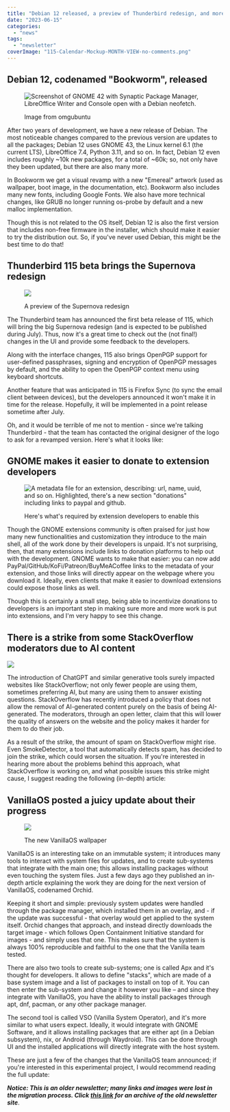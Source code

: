 ```yaml
---
title: "Debian 12 released, a preview of Thunderbird redesign, and more!"
date: "2023-06-15"
categories: 
  - "news"
tags: 
  - "newsletter"
coverImage: "115-Calendar-Mockup-MONTH-VIEW-no-comments.png"
---
```


## Debian 12, codenamed "Bookworm", released

<figure>

![Screenshot of GNOME 42 with Synaptic Package Manager, LibreOffice Writer and Console open with a Debian neofetch.](images/image-2.png)

<figcaption>

Image from omgubuntu

</figcaption>

</figure>

After two years of development, we have a new release of Debian. The most noticeable changes compared to the previous version are updates to all the packages; Debian 12 uses GNOME 43, the Linux kernel 6.1 (the current LTS), LibreOffice 7.4, Python 3.11, and so on. In fact, Debian 12 even includes roughly ~10k new packages, for a total of ~60k; so, not only have they been updated, but there are also many more.

In Bookworm we get a visual revamp with a new "Emereal" artwork (used as wallpaper, boot image, in the documentation, etc). Bookworm also includes many new fonts, including Google Fonts. We also have more technical changes, like GRUB no longer running os-probe by default and a new malloc implementation.

Though this is not related to the OS itself, Debian 12 is also the first version that includes non-free firmware in the installer, which should make it easier to try the distribution out. So, if you've never used Debian, this might be the best time to do that!

## Thunderbird 115 beta brings the Supernova redesign

<figure>

![](images/image-3.png)

<figcaption>

A preview of the Supernova redesign

</figcaption>

</figure>

The Thunderbird team has announced the first beta release of 115, which will bring the big Supernova redesign (and is expected to be published during July). Thus, now it's a great time to check out the (not final!) changes in the UI and provide some feedback to the developers.

Along with the interface changes, 115 also brings OpenPGP support for user-defined passphrases, signing and encryption of OpenPGP messages by default, and the ability to open the OpenPGP context menu using keyboard shortcuts.

Another feature that was anticipated in 115 is Firefox Sync (to sync the email client between devices), but the developers announced it won't make it in time for the release. Hopefully, it will be implemented in a point release sometime after July.

Oh, and it would be terrible of me not to mention - since we're talking Thunderbird - that the team has contacted the original designer of the logo to ask for a revamped version. Here's what it looks like:

## GNOME makes it easier to donate to extension developers

<figure>

![A metadata file for an extension, describing: url, name, uuid, and so on. Highlighted, there's a new section "donations" including links to paypal and github.](images/image-5.png)

<figcaption>

Here's what's required by extension developers to enable this 

</figcaption>

</figure>

Though the GNOME extensions community is often praised for just how many new functionalities and customization they introduce to the main shell, all of the work done by their developers is unpaid. It's not surprising, then, that many extensions include links to donation platforms to help out with the development. GNOME wants to make that easier: you can now add PayPal/GitHub/KoFi/Patreon/BuyMeACoffee links to the metadata of your extension, and those links will directly appear on the webpage where you download it. Ideally, even clients that make it easier to download extensions could expose those links as well.

Though this is certainly a small step, being able to incentivize donations to developers is an important step in making sure more and more work is put into extensions, and I'm very happy to see this change.

## There is a strike from some StackOverflow moderators due to AI content

![](images/image-7.png)

The introduction of ChatGPT and similar generative tools surely impacted websites like StackOverflow; not only fewer people are using them, sometimes preferring AI, but many are using them to answer existing questions. StackOverflow has recently introduced a policy that does not allow the removal of AI-generated content purely on the basis of being AI-generated. The moderators, through an open letter, claim that this will lower the quality of answers on the website and the policy makes it harder for them to do their job.

As a result of the strike, the amount of spam on StackOverflow might rise. Even SmokeDetector, a tool that automatically detects spam, has decided to join the strike, which could worsen the situation. If you're interested in hearing more about the problems behind this approach, what StackOverflow is working on, and what possible issues this strike might cause, I suggest reading the following (in-depth) article:

## VanillaOS posted a juicy update about their progress

<figure>

![](images/image-8.png)

<figcaption>

The new VanillaOS wallpaper

</figcaption>

</figure>

VanillaOS is an interesting take on an immutable system; it introduces many tools to interact with system files for updates, and to create sub-systems that integrate with the main one; this allows installing packages without even touching the system files. Just a few days ago they published an in-depth article explaining the work they are doing for the next version of VanillaOS, codenamed Orchid.

Keeping it short and simple: previously system updates were handled through the package manager, which installed them in an overlay, and - if the update was successful - that overlay would get applied to the system itself. Orchid changes that approach, and instead directly downloads the target image - which follows Open Containment Initiative standard for images - and simply uses that one. This makes sure that the system is always 100% reproducible and faithful to the one that the Vanilla team tested.

There are also two tools to create sub-systems; one is called Apx and it's thought for developers. It allows to define "stacks", which are made of a base system image and a list of packages to install on top of it. You can then enter the sub-system and change it however you like – and since they integrate with VanillaOS, you have the ability to install packages through apt, dnf, pacman, or any other package manager.

The second tool is called VSO (Vanilla System Operator), and it's more similar to what users expect. Ideally, it would integrate with GNOME Software, and it allows installing packages that are either apt (in a Debian subsystem), nix, or Android (through Waydroid). This can be done through UI and the installed applications will directly integrate with the host system.

These are just a few of the changes that the VanillaOS team announced; if you're interested in this experimental project, I would recommend reading the full update:

**_Notice: This is an older newsletter; many links and images were lost in the migration process. Click [this link](https://archive.techhut.tv/) for an archive of the old newsletter site_**.
